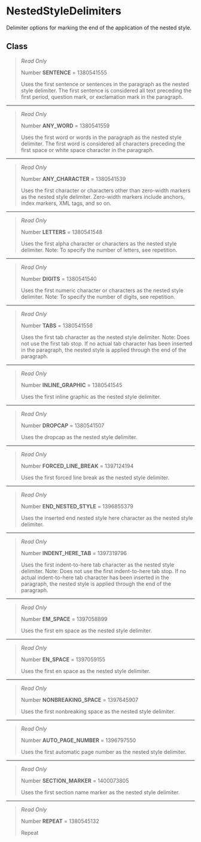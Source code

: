 # NestedStyleDelimiters
Delimiter options for marking the end of the application of the nested style.

## Class
> *Read Only* 
> 
> Number **SENTENCE** = 1380541555
> 
> Uses the first sentence or sentences in the paragraph as the nested style delimiter. The first sentence is considered all text preceding the first period, question mark, or exclamation mark in the paragraph.
*** 
> *Read Only* 
> 
> Number **ANY_WORD** = 1380541559
> 
> Uses the first word or words in the paragraph as the nested style delimiter. The first word is considered all characters preceding the first space or white space character in the paragraph.
*** 
> *Read Only* 
> 
> Number **ANY_CHARACTER** = 1380541539
> 
> Uses the first character or characters other than zero-width markers as the nested style delimiter. Zero-width markers include anchors, index markers, XML tags, and so on.
*** 
> *Read Only* 
> 
> Number **LETTERS** = 1380541548
> 
> Uses the first alpha character or characters as the nested style delimiter. Note: To specify the number of letters, see repetition.
*** 
> *Read Only* 
> 
> Number **DIGITS** = 1380541540
> 
> Uses the first numeric character or characters as the nested style delimiter. Note: To specify the number of digits, see repetition.
*** 
> *Read Only* 
> 
> Number **TABS** = 1380541556
> 
> Uses the first tab character as the nested style delimiter. Note: Does not use the first tab stop. If no actual tab character has been inserted in the paragraph, the nested style is applied through the end of the paragraph.
*** 
> *Read Only* 
> 
> Number **INLINE_GRAPHIC** = 1380541545
> 
> Uses the first inline graphic as the nested style delimiter.
*** 
> *Read Only* 
> 
> Number **DROPCAP** = 1380541507
> 
> Uses the dropcap as the nested style delimiter.
*** 
> *Read Only* 
> 
> Number **FORCED_LINE_BREAK** = 1397124194
> 
> Uses the first forced line break as the nested style delimiter.
*** 
> *Read Only* 
> 
> Number **END_NESTED_STYLE** = 1396855379
> 
> Uses the inserted end nested style here character as the nested style delimiter.
*** 
> *Read Only* 
> 
> Number **INDENT_HERE_TAB** = 1397319796
> 
> Uses the first indent-to-here tab character as the nested style delimiter. Note: Does not use the first indent-to-here tab stop. If no actual indent-to-here tab character has been inserted in the paragraph, the nested style is applied through the end of the paragraph.
*** 
> *Read Only* 
> 
> Number **EM_SPACE** = 1397058899
> 
> Uses the first em space as the nested style delimiter.
*** 
> *Read Only* 
> 
> Number **EN_SPACE** = 1397059155
> 
> Uses the first en space as the nested style delimiter.
*** 
> *Read Only* 
> 
> Number **NONBREAKING_SPACE** = 1397645907
> 
> Uses the first nonbreaking space as the nested style delimiter.
*** 
> *Read Only* 
> 
> Number **AUTO_PAGE_NUMBER** = 1396797550
> 
> Uses the first automatic page number as the nested style delimiter.
*** 
> *Read Only* 
> 
> Number **SECTION_MARKER** = 1400073805
> 
> Uses the first section name marker as the nested style delimiter.
*** 
> *Read Only* 
> 
> Number **REPEAT** = 1380545132
> 
> Repeat

